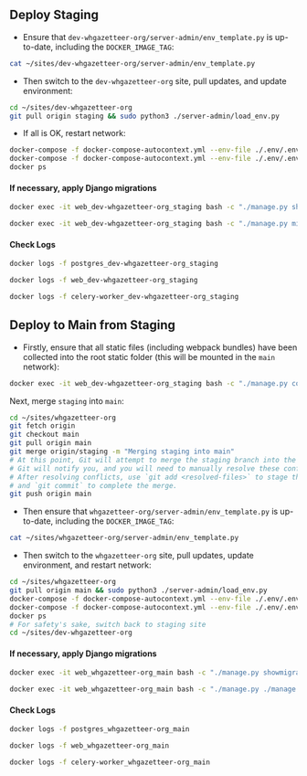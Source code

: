 ## Deploy Staging

- Ensure that `dev-whgazetteer-org/server-admin/env_template.py` is up-to-date, including the `DOCKER_IMAGE_TAG`:
```bash
cat ~/sites/dev-whgazetteer-org/server-admin/env_template.py
```
- Then switch to the `dev-whgazetteer-org` site, pull updates, and update environment:
```bash
cd ~/sites/dev-whgazetteer-org
git pull origin staging && sudo python3 ./server-admin/load_env.py
```
- If all is OK, restart network:
```bash
docker-compose -f docker-compose-autocontext.yml --env-file ./.env/.env down && \
docker-compose -f docker-compose-autocontext.yml --env-file ./.env/.env up -d && \
docker ps
```

#### If necessary, apply Django migrations
```bash
docker exec -it web_dev-whgazetteer-org_staging bash -c "./manage.py showmigrations"
```
```bash
docker exec -it web_dev-whgazetteer-org_staging bash -c "./manage.py migrate"
```

#### Check Logs
```bash
docker logs -f postgres_dev-whgazetteer-org_staging
```
```bash
docker logs -f web_dev-whgazetteer-org_staging
```
```bash
docker logs -f celery-worker_dev-whgazetteer-org_staging
```

## Deploy to Main from Staging

- Firstly, ensure that all static files (including webpack bundles) have been collected into the root static folder (this will be mounted in the `main` network):
```bash
docker exec -it web_dev-whgazetteer-org_staging bash -c "./manage.py collectstatic --no-input"
```

Next, merge `staging` into `main`:
```bash
cd ~/sites/whgazetteer-org
git fetch origin
git checkout main
git pull origin main
git merge origin/staging -m "Merging staging into main"
# At this point, Git will attempt to merge the staging branch into the main branch. If there are merge conflicts,
# Git will notify you, and you will need to manually resolve these conflicts.
# After resolving conflicts, use `git add <resolved-files>` to stage the resolved files,
# and `git commit` to complete the merge.
git push origin main
```

- Then ensure that `whgazetteer-org/server-admin/env_template.py` is up-to-date, including the `DOCKER_IMAGE_TAG`:
```bash
cat ~/sites/whgazetteer-org/server-admin/env_template.py
```
- Then switch to the `whgazetteer-org` site, pull updates, update environment, and restart network:
```bash
cd ~/sites/whgazetteer-org
git pull origin main && sudo python3 ./server-admin/load_env.py
docker-compose -f docker-compose-autocontext.yml --env-file ./.env/.env down && \
docker-compose -f docker-compose-autocontext.yml --env-file ./.env/.env up -d && \
docker ps
# For safety's sake, switch back to staging site
cd ~/sites/dev-whgazetteer-org
```

#### If necessary, apply Django migrations
```bash
docker exec -it web_whgazetteer-org_main bash -c "./manage.py showmigrations"
```
```bash
docker exec -it web_whgazetteer-org_main bash -c "./manage.py ./manage.py migrate"
```

#### Check Logs
```bash
docker logs -f postgres_whgazetteer-org_main
```
```bash
docker logs -f web_whgazetteer-org_main
```
```bash
docker logs -f celery-worker_whgazetteer-org_main
```
